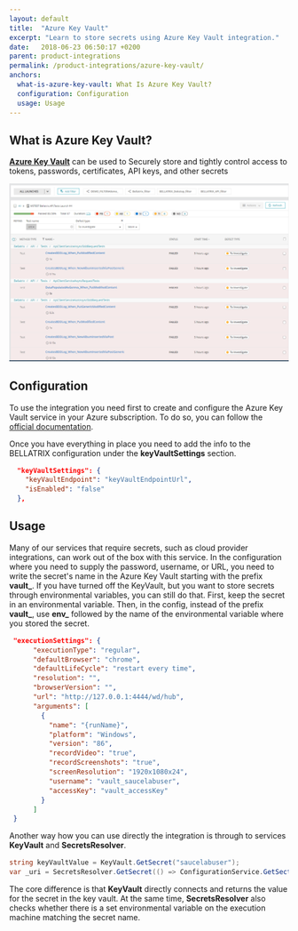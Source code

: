 ```yaml
---
layout: default
title:  "Azure Key Vault"
excerpt: "Learn to store secrets using Azure Key Vault integration."
date:   2018-06-23 06:50:17 +0200
parent: product-integrations
permalink: /product-integrations/azure-key-vault/
anchors:
  what-is-azure-key-vault: What Is Azure Key Vault?
  configuration: Configuration
  usage: Usage
---
```

What is Azure Key Vault?
------------------
**[Azure Key Vault](https://azure.microsoft.com/en-us/services/key-vault/)** can be used to Securely store and tightly control access to tokens, passwords, certificates, API keys, and other secrets

![Bellatrix](images/reportportal-filters.png)

Configuration
------------------
To use the integration you need first to create and configure the Azure Key Vault service in your Azure subscription. To do so, you can follow the [official documentation](https://docs.microsoft.com/en-us/azure/key-vault/general/quick-create-cli).

Once you have everything in place you need to add the info to the BELLATRIX configuration under the **keyVaultSettings** section.
```json
  "keyVaultSettings": {
    "keyVaultEndpoint": "keyVaultEndpointUrl",
    "isEnabled": "false"
  },
```

Usage
------------------
Many of our services that require secrets, such as cloud provider integrations, can work out of the box with this service. In the configuration where you need to supply the password, username, or URL, you need to write the secret's name in the Azure Key Vault starting with the prefix **vault_**. If you have turned off the KeyVault, but you want to store secrets through environmental variables, you can still do that. First, keep the secret in an environmental variable. Then, in the config, instead of the prefix **vault_**, use **env_** followed by the name of the environmental variable where you stored the secret.
```json
 "executionSettings": {
      "executionType": "regular",
      "defaultBrowser": "chrome",
      "defaultLifeCycle": "restart every time",
      "resolution": "",
      "browserVersion": "",
      "url": "http://127.0.0.1:4444/wd/hub",
      "arguments": [
        {
          "name": "{runName}",
          "platform": "Windows",
          "version": "86",
          "recordVideo": "true",
          "recordScreenshots": "true",
          "screenResolution": "1920x1080x24",
          "username": "vault_saucelabuser",
          "accessKey": "vault_accessKey"
        }
      ]
 }
```
Another way how you can use directly the integration is through to services **KeyVault** and **SecretsResolver**.
```csharp
string keyVaultValue = KeyVault.GetSecret("saucelabuser");
var _uri = SecretsResolver.GetSecret(() => ConfigurationService.GetSection<AzureDevOpsBugReportingSettings>().Url);
```
The core difference is that **KeyVault** directly connects and returns the value for the secret in the key vault. At the same time, **SecretsResolver** also checks whether there is a set environmental variable on the execution machine matching the secret name.